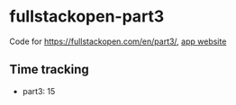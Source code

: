 # fullstackopen-part3
Code for https://fullstackopen.com/en/part3/, [app website](https://sheltered-badlands-07957.herokuapp.com/)

## Time tracking
- part3: 15
